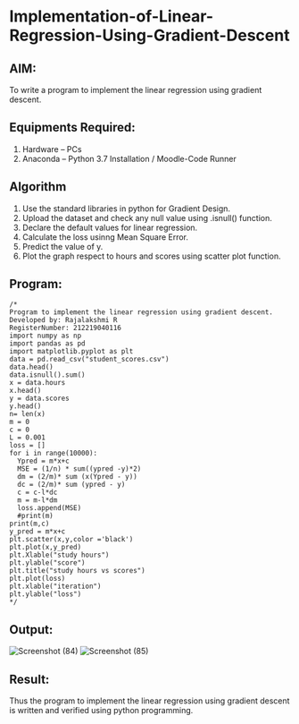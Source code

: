 # Implementation-of-Linear-Regression-Using-Gradient-Descent

## AIM:
To write a program to implement the linear regression using gradient descent.

## Equipments Required:
1. Hardware – PCs
2. Anaconda – Python 3.7 Installation / Moodle-Code Runner

## Algorithm
1. Use the standard libraries in python for Gradient Design.
2. Upload the dataset and check any null value using .isnull() function.
3. Declare the default values for linear regression.
4. Calculate the loss usinng Mean Square Error.
5. Predict the value of y.
6. Plot the graph respect to hours and scores using scatter plot function.

## Program:
```
/*
Program to implement the linear regression using gradient descent.
Developed by: Rajalakshmi R
RegisterNumber: 212219040116 
import numpy as np
import pandas as pd 
import matplotlib.pyplot as plt
data = pd.read_csv("student_scores.csv")
data.head()
data.isnull().sum()
x = data.hours
x.head()
y = data.scores
y.head()
n= len(x)
m = 0
c = 0
L = 0.001
loss = []
for i in range(10000):
  Ypred = m*x+c
  MSE = (1/n) * sum((ypred -y)*2)
  dm = (2/m)* sum (x(Ypred - y))
  dc = (2/m)* sum (ypred - y)
  c = c-l*dc
  m = m-l*dm
  loss.append(MSE)
  #print(m)
print(m,c)
y_pred = m*x+c 
plt.scatter(x,y,color ='black')
plt.plot(x,y_pred)
plt.Xlable("study hours")
plt.ylable("score")
plt.title("study hours vs scores")
plt.plot(loss)
plt.xlable("iteration")
plt.ylable("loss")
*/
```

## Output:
![Screenshot (84)](https://user-images.githubusercontent.com/87656716/169472807-1c4c1d57-b4b4-4e0b-9dcd-19072cb1cf88.png)
![Screenshot (85)](https://user-images.githubusercontent.com/87656716/169472941-26977dda-0e43-4b6e-870d-65cacfd4c5f1.png)



## Result:
Thus the program to implement the linear regression using gradient descent is written and verified using python programming.
